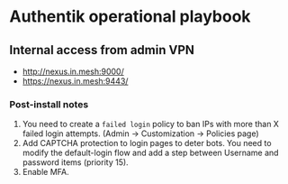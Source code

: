 # Authentik operational playbook

## Internal access from admin VPN

- http://nexus.in.mesh:9000/
- https://nexus.in.mesh:9443/

### Post-install notes

1. You need to create a `failed login` policy to ban IPs with more than X failed login attempts. (Admin -> Customization -> Policies page)
2. Add CAPTCHA protection to login pages to deter bots. You need to modify the default-login flow and add a step between Username and password items (priority 15).
3. Enable MFA.
